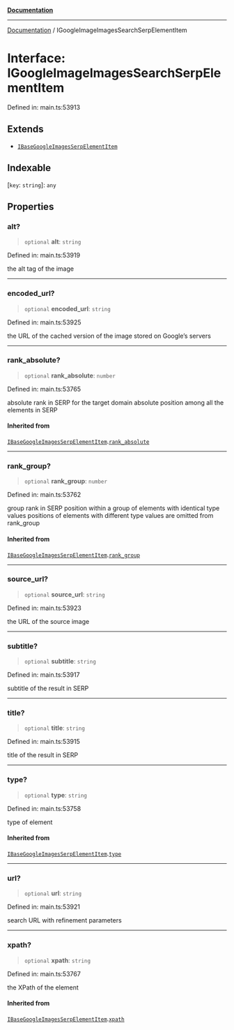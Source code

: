[**Documentation**](../README.md)

***

[Documentation](../README.md) / IGoogleImageImagesSearchSerpElementItem

# Interface: IGoogleImageImagesSearchSerpElementItem

Defined in: main.ts:53913

## Extends

- [`IBaseGoogleImagesSerpElementItem`](IBaseGoogleImagesSerpElementItem.md)

## Indexable

\[`key`: `string`\]: `any`

## Properties

### alt?

> `optional` **alt**: `string`

Defined in: main.ts:53919

the alt tag of the image

***

### encoded\_url?

> `optional` **encoded\_url**: `string`

Defined in: main.ts:53925

the URL of the cached version of the image stored on Google’s servers

***

### rank\_absolute?

> `optional` **rank\_absolute**: `number`

Defined in: main.ts:53765

absolute rank in SERP for the target domain
absolute position among all the elements in SERP

#### Inherited from

[`IBaseGoogleImagesSerpElementItem`](IBaseGoogleImagesSerpElementItem.md).[`rank_absolute`](IBaseGoogleImagesSerpElementItem.md#rank_absolute)

***

### rank\_group?

> `optional` **rank\_group**: `number`

Defined in: main.ts:53762

group rank in SERP
position within a group of elements with identical type values
positions of elements with different type values are omitted from rank_group

#### Inherited from

[`IBaseGoogleImagesSerpElementItem`](IBaseGoogleImagesSerpElementItem.md).[`rank_group`](IBaseGoogleImagesSerpElementItem.md#rank_group)

***

### source\_url?

> `optional` **source\_url**: `string`

Defined in: main.ts:53923

the URL of the source image

***

### subtitle?

> `optional` **subtitle**: `string`

Defined in: main.ts:53917

subtitle of the result in SERP

***

### title?

> `optional` **title**: `string`

Defined in: main.ts:53915

title of the result in SERP

***

### type?

> `optional` **type**: `string`

Defined in: main.ts:53758

type of element

#### Inherited from

[`IBaseGoogleImagesSerpElementItem`](IBaseGoogleImagesSerpElementItem.md).[`type`](IBaseGoogleImagesSerpElementItem.md#type)

***

### url?

> `optional` **url**: `string`

Defined in: main.ts:53921

search URL with refinement parameters

***

### xpath?

> `optional` **xpath**: `string`

Defined in: main.ts:53767

the XPath of the element

#### Inherited from

[`IBaseGoogleImagesSerpElementItem`](IBaseGoogleImagesSerpElementItem.md).[`xpath`](IBaseGoogleImagesSerpElementItem.md#xpath)
